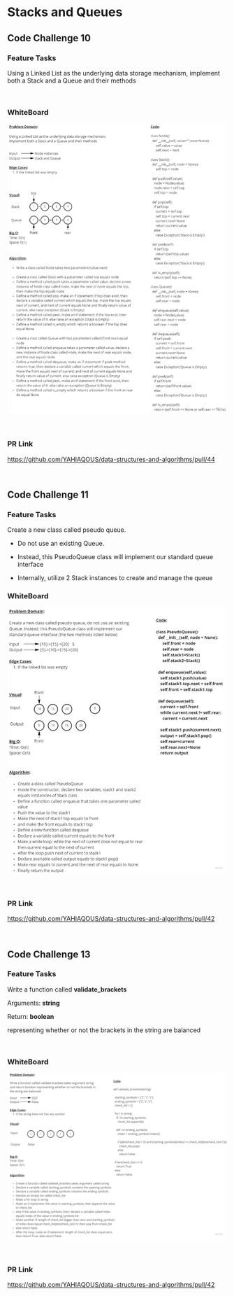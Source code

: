 # Stacks and Queues

## Code Challenge 10

### **Feature Tasks**

Using a Linked List as the underlying data storage mechanism, implement both a Stack and a Queue and their methods

&nbsp;

### **WhiteBoard**

![CC10](pictures/CC10.jpg)

&nbsp;

### **PR Link**

<https://github.com/YAHIAQOUS/data-structures-and-algorithms/pull/44>

&nbsp;

## Code Challenge 11

### **Feature Tasks**

Create a new class called pseudo queue.

- Do not use an existing Queue.

- Instead, this PseudoQueue class will implement our standard queue interface

- Internally, utilize 2 Stack instances to create and manage the queue

### **WhiteBoard**

![CC11 Whiteboard](pictures/CC11.jpg)

&nbsp;

### **PR Link**

<https://github.com/YAHIAQOUS/data-structures-and-algorithms/pull/42>

&nbsp;

## Code Challenge 13

### **Feature Tasks**

Write a function called **validate_brackets**

Arguments: **string**

Return: **boolean**

representing whether or not the brackets in the string are balanced

&nbsp;

### **WhiteBoard**

![CC13](pictures/CC13.jpg)

&nbsp;

### **PR Link**

<https://github.com/YAHIAQOUS/data-structures-and-algorithms/pull/42>
